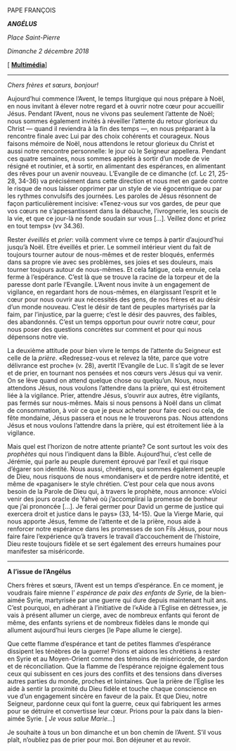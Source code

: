 PAPE FRANÇOIS

***ANGÉLUS***

*Place Saint-Pierre*

*Dimanche 2 décembre 2018*

\[ **[Multimédia](http://w2.vatican.va/content/francesco/fr/events/event.dir.html/content/vaticanevents/fr/2018/12/2/angelus.html)**\]

* * *

*Chers frères et sœurs, bonjour!*

Aujourd’hui commence l’Avent, le temps liturgique qui nous prépare à Noël, en nous invitant à élever notre regard et à ouvrir notre cœur pour accueillir Jésus. Pendant l’Avent, nous ne vivons pas seulement l’attente de Noël; nous sommes également invités à réveiller l’attente du retour glorieux du Christ — quand il reviendra à la fin des temps —, en nous préparant à la rencontre finale avec Lui par des choix cohérents et courageux. Nous faisons mémoire de Noël, nous attendons le retour glorieux du Christ et aussi notre rencontre personnelle: le jour où le Seigneur appellera. Pendant ces quatre semaines, nous sommes appelés à sortir d’un mode de vie résigné et routinier, et à sortir, en alimentant des espérances, en alimentant des rêves pour un avenir nouveau. L’Evangile de ce dimanche (cf. Lc 21, 25-28, 34-36) va précisément dans cette direction et nous met en garde contre le risque de nous laisser opprimer par un style de vie égocentrique ou par les rythmes convulsifs des journées. Les paroles de Jésus résonnent de façon particulièrement incisive: «Tenez-vous sur vos gardes, de peur que vos cœurs ne s’appesantissent dans la débauche, l’ivrognerie, les soucis de la vie, et que ce jour-là ne fonde soudain sur vous \[...\]. Veillez donc et priez en tout temps» (vv 34.36).

Rester *éveillés* et *prier*: voilà comment vivre ce temps à partir d’aujourd’hui jusqu’à Noël. Etre éveillés et prier. Le sommeil intérieur vient du fait de toujours tourner autour de nous-mêmes et de rester bloqués, enfermés dans sa propre vie avec ses problèmes, ses joies et ses douleurs, mais tourner toujours autour de nous-mêmes. Et cela fatigue, cela ennuie, cela ferme à l’espérance. C’est là que se trouve la racine de la torpeur et de la paresse dont parle l’Evangile. L’Avent nous invite à un engagement de vigilance, en regardant hors de nous-mêmes, en élargissant l’esprit et le cœur pour nous ouvrir aux nécessités des gens, de nos frères et au désir d’un monde nouveau. C’est le désir de tant de peuples martyrisés par la faim, par l’injustice, par la guerre; c’est le désir des pauvres, des faibles, des abandonnés. C’est un temps opportun pour ouvrir notre cœur, pour nous poser des questions concrètes sur comment et pour qui nous dépensons notre vie.

La deuxième attitude pour bien vivre le temps de l’attente du Seigneur est celle de la *prière*. «Redressez-vous et relevez la tête, parce que votre délivrance est proche» (v. 28), avertit l’Evangile de Luc. Il s’agit de se lever et de prier, en tournant nos pensées et nos cœurs vers Jésus qui va venir. On se lève quand on attend quelque chose ou quelqu’un. Nous, nous attendons Jésus, nous voulons l’attendre dans la prière, qui est étroitement liée à la vigilance. Prier, attendre Jésus, s’ouvrir aux autres, être vigilants, pas fermés sur nous-mêmes. Mais si nous pensons à Noël dans un climat de consommation, à voir ce que je peux acheter pour faire ceci ou cela, de fête mondaine, Jésus passera et nous ne le trouverons pas. Nous attendons Jésus et nous voulons l’attendre dans la prière, qui est étroitement liée à la vigilance.

Mais quel est l’horizon de notre attente priante? Ce sont surtout les voix des *prophètes* qui nous l’indiquent dans la Bible. Aujourd’hui, c’est celle de Jérémie, qui parle au peuple durement éprouvé par l’exil et qui risque d’égarer son identité. Nous aussi, chrétiens, qui sommes également peuple de Dieu, nous risquons de nous «mondaniser» et de perdre notre identité, et même de «paganiser» le style chrétien. C’est pour cela que nous avons besoin de la Parole de Dieu qui, à travers le prophète, nous annonce: «Voici venir des jours oracle de Yahvé où j’accomplirai la promesse de bonheur que j’ai prononcée \[...\]. Je ferai germer pour David un germe de justice qui exercera droit et justice dans le pays» (33, 14-15). Que la Vierge Marie, qui nous apporte Jésus, femme de l’attente et de la prière, nous aide à renforcer notre espérance dans les promesses de son Fils Jésus, pour nous faire faire l’expérience qu’à travers le travail d’accouchement de l’histoire, Dieu reste toujours fidèle et se sert également des erreurs humaines pour manifester sa miséricorde.

* * *

**A l’issue de l’Angélus**

Chers frères et sœurs, l’Avent est un temps d’espérance. En ce moment, je voudrais faire mienne l’ *espérance de paix des enfants de Syrie*, de la bien-aimée Syrie, martyrisée par une guerre qui dure depuis maintenant huit ans. C’est pourquoi, en adhérant à l’initiative de l’«Aide à l’Eglise en détresse», je vais à présent allumer un cierge, avec de nombreux enfants qui feront de même, des enfants syriens et de nombreux fidèles dans le monde qui allument aujourd’hui leurs cierges \[le Pape allume le cierge\].

Que cette flamme d’espérance et tant de petites flammes d’espérance dissipent les ténèbres de la guerre! Prions et aidons les chrétiens à rester en Syrie et au Moyen-Orient comme des témoins de miséricorde, de pardon et de réconciliation. Que la flamme de l’espérance rejoigne également tous ceux qui subissent en ces jours des conflits et des tensions dans diverses autres parties du monde, proches et lointaines. Que la prière de l’Eglise les aide à sentir la proximité du Dieu fidèle et touche chaque conscience en vue d’un engagement sincère en faveur de la paix. Et que Dieu, notre Seigneur, pardonne ceux qui font la guerre, ceux qui fabriquent les armes pour se détruire et convertisse leur cœur. Prions pour la paix dans la bien-aimée Syrie. \[ *Je vous salue Marie...*\]

Je souhaite à tous un bon dimanche et un bon chemin de l’Avent. S’il vous plaît, n’oubliez pas de prier pour moi. Bon déjeuner et au revoir.